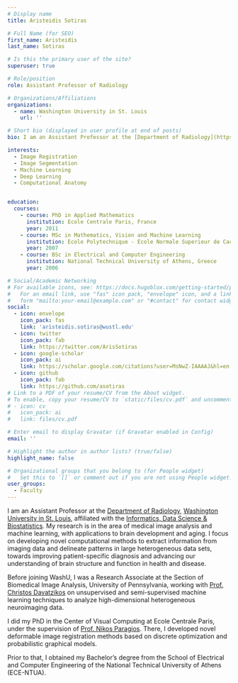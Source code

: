```yaml
---
# Display name
title: Aristeidis Sotiras

# Full Name (for SEO)
first_name: Aristeidis
last_name: Sotiras

# Is this the primary user of the site?
superuser: true

# Role/position
role: Assistant Professor of Radiology

# Organizations/Affiliations
organizations:
  - name: Washington University in St. Louis
    url: ''

# Short bio (displayed in user profile at end of posts)
bio: I am an Assistant Professor at the [Department of Radiology](https://www.mir.wustl.edu/), [Washington University in St. Louis](https://wustl.edu/), affiliated with the [Informatics, Data Science & Biostatistics](https://i2db.wustl.edu/). My research is in the area of medical image analysis and machine learning, with applications to brain development and aging.

interests:
  - Image Registration
  - Image Segmentation
  - Machine Learning
  - Deep Learning
  - Computational Anatomy


education:
  courses:
    - course: PhD in Applied Mathematics
      institution: Ecole Centrale Paris, France
      year: 2011
    - course: MSc in Mathematics, Vision and Machine Learning
      institution: Ecole Polytechnique - Ecole Normale Superieur de Cachan, France
      year: 2007
    - course: BSc in Electrical and Computer Engineering
      institution: National Technical University of Athens, Greece
      year: 2006

# Social/Academic Networking
# For available icons, see: https://docs.hugoblox.com/getting-started/page-builder/#icons
#   For an email link, use "fas" icon pack, "envelope" icon, and a link in the
#   form "mailto:your-email@example.com" or "#contact" for contact widget.
social:
  - icon: envelope
    icon_pack: fas
    link: 'aristeidis.sotiras@wustl.edu'
  - icon: twitter
    icon_pack: fab
    link: https://twitter.com/ArisSotiras
  - icon: google-scholar
    icon_pack: ai
    link: https://scholar.google.com/citations?user=MsNwZ-IAAAAJ&hl=en
  - icon: github
    icon_pack: fab
    link: https://github.com/asotiras
# Link to a PDF of your resume/CV from the About widget.
# To enable, copy your resume/CV to `static/files/cv.pdf` and uncomment the lines below.
# - icon: cv
#   icon_pack: ai
#   link: files/cv.pdf

# Enter email to display Gravatar (if Gravatar enabled in Config)
email: ''

# Highlight the author in author lists? (true/false)
highlight_name: false

# Organizational groups that you belong to (for People widget)
#   Set this to `[]` or comment out if you are not using People widget.
user_groups:
  - Faculty
---
```


I am an Assistant Professor at the [Department of Radiology](https://www.mir.wustl.edu/), [Washington University in St. Louis](https://wustl.edu/), affiliated with the [Informatics, Data Science & Biostatistics](https://i2db.wustl.edu/). My research is in the area of medical image analysis and machine learning, with applications to brain development and aging. I focus on developing novel computational methods to extract information from imaging data and delineate patterns in large heterogeneous data sets, towards improving patient-specific diagnosis and advancing our understanding of brain structure and function in health and disease.

Before joining WashU, I was a Research Associate at the Section of Biomedical Image Analysis, University of Pennsylvania, working with [Prof. Christos Davatzikos](https://www.med.upenn.edu/apps/faculty/index.php/g334/p32990) on unsupervised and semi-supervised machine learning techniques to analyze high-dimensional heterogeneous neuroimaging data.

I did my PhD in the Center of Visual Computing at Ecole Centrale Paris, under the supervision of [Prof. Nikos Paragios](https://scholar.google.com/citations?user=7edhlaQAAAAJ&hl=en). There, I developed novel deformable image registration methods based on discrete optimization and probabilistic graphical models.

Prior to that, I obtained my Bachelor’s degree from the School of Electrical and Computer Engineering of the National Technical University of Athens (ECE-NTUA).
